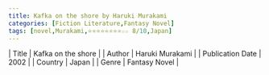 ```yaml
---
title: Kafka on the shore by Haruki Murakami
categories: [Fiction Literature,Fantasy Novel]
tags: [novel,Murakami,⭐⭐⭐⭐⭐⭐⭐⭐☆☆ 8/10,Japan]
---
```

        
| Title | Kafka on the shore  |
| Author |  Haruki Murakami  |
| Publication Date | 2002   |
| Country | Japan |
| Genre | Fantasy Novel  |
        